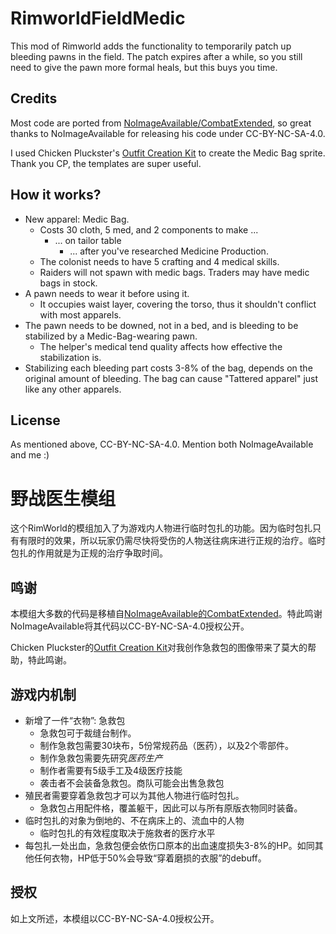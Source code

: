 # RimworldFieldMedic
This mod of Rimworld adds the functionality to temporarily patch up bleeding pawns in the field.
The patch expires after a while, so you still need to give the pawn more formal heals, but this buys you time.

## Credits
Most code are ported from [NoImageAvailable/CombatExtended](https://github.com/NoImageAvailable/CombatExtended), so great thanks to NoImageAvailable for releasing his code under CC-BY-NC-SA-4.0.

I used Chicken Pluckster's [Outfit Creation Kit](https://steamcommunity.com/sharedfiles/filedetails/?id=1114369188) to create the Medic Bag sprite. Thank you CP, the templates are super useful.
 
## How it works?
* New apparel: Medic Bag.
  * Costs 30 cloth, 5 med, and 2 components to make ...
    * ... on tailor table
      * ... after you've researched Medicine Production.
  * The colonist needs to have 5 crafting and 4 medical skills.
  * Raiders will not spawn with medic bags. Traders may have medic bags in stock.
* A pawn needs to wear it before using it.
  * It occupies waist layer, covering the torso, thus it shouldn't conflict with most apparels.
* The pawn needs to be downed, not in a bed, and is bleeding to be stabilized by a Medic-Bag-wearing pawn.
  * The helper's medical tend quality affects how effective the stabilization is.
* Stabilizing each bleeding part costs 3-8% of the bag, depends on the original amount of bleeding. The bag can cause "Tattered apparel" just like any other apparels.
 
## License
As mentioned above, CC-BY-NC-SA-4.0. Mention both NoImageAvailable and me :)

# 野战医生模组
这个RimWorld的模组加入了为游戏内人物进行临时包扎的功能。因为临时包扎只有有限时的效果，所以玩家仍需尽快将受伤的人物送往病床进行正规的治疗。临时包扎的作用就是为正规的治疗争取时间。

## 鸣谢
本模组大多数的代码是移植自[NoImageAvailable的CombatExtended](https://github.com/NoImageAvailable/CombatExtended)。特此鸣谢NoImageAvailable将其代码以CC-BY-NC-SA-4.0授权公开。

Chicken Pluckster的[Outfit Creation Kit](https://steamcommunity.com/sharedfiles/filedetails/?id=1114369188)对我创作急救包的图像带来了莫大的帮助，特此鸣谢。

## 游戏内机制
* 新增了一件“衣物”: 急救包
  * 急救包可于裁缝台制作。
  * 制作急救包需要30块布，5份常规药品（医药），以及2个零部件。
  * 制作急救包需要先研究*医药生产*
  * 制作者需要有5级手工及4级医疗技能
  * 袭击者不会装备急救包。商队可能会出售急救包
* 殖民者需要穿着急救包才可以为其他人物进行临时包扎。
  * 急救包占用配件格，覆盖躯干，因此可以与所有原版衣物同时装备。
* 临时包扎的对象为倒地的、不在病床上的、流血中的人物
  * 临时包扎的有效程度取决于施救者的医疗水平
* 每包扎一处出血，急救包便会依伤口原本的出血速度损失3-8%的HP。如同其他任何衣物，HP低于50%会导致“穿着磨损的衣服”的debuff。

## 授权
如上文所述，本模组以CC-BY-NC-SA-4.0授权公开。
